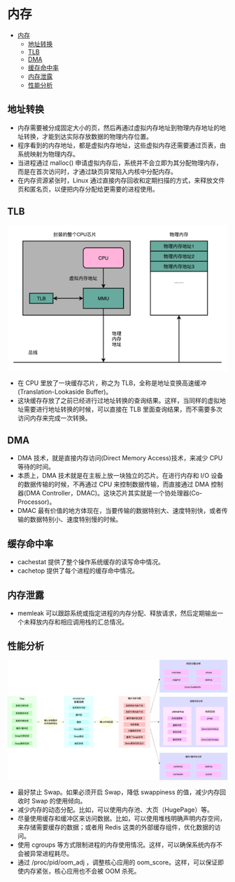 # 内存

- [内存](#内存)
  - [地址转换](#地址转换)
  - [TLB](#tlb)
  - [DMA](#dma)
  - [缓存命中率](#缓存命中率)
  - [内存泄露](#内存泄露)
  - [性能分析](#性能分析)

## 地址转换

- 内存需要被分成固定大小的页，然后再通过虚拟内存地址到物理内存地址的地址转换，才能到达实际存放数据的物理内存位置。
- 程序看到的内存地址，都是虚拟内存地址，这些虚拟内存还需要通过页表，由系统映射为物理内存。
- 当进程通过 malloc() 申请虚拟内存后，系统并不会立即为其分配物理内存，而是在首次访问时，才通过缺页异常陷入内核中分配内存。
- 在内存资源紧张时，Linux 通过直接内存回收和定期扫描的方式，来释放文件页和匿名页，以便把内存分配给更需要的进程使用。

## TLB

![TLB](https://github.com/gongluck/images/blob/main/计算机基础/TLB.png)

- 在 CPU 里放了一块缓存芯片，称之为 TLB，全称是地址变换高速缓冲(Translation-Lookaside Buffer)。
- 这块缓存存放了之前已经进行过地址转换的查询结果。这样，当同样的虚拟地址需要进行地址转换的时候，可以直接在 TLB 里面查询结果，而不需要多次访问内存来完成一次转换。

## DMA

- DMA 技术，就是直接内存访问(Direct Memory Access)技术，来减少 CPU 等待的时间。
- 本质上，DMA 技术就是在主板上放一块独立的芯片。在进行内存和 I/O 设备的数据传输的时候，不再通过 CPU 来控制数据传输，而直接通过 DMA 控制器(DMA Controller，DMAC)。这块芯片其实就是一个协处理器(Co-Processor)。
- DMAC 最有价值的地方体现在，当要传输的数据特别大、速度特别快，或者传输的数据特别小、速度特别慢的时候。

## 缓存命中率

- cachestat 提供了整个操作系统缓存的读写命中情况。
- cachetop 提供了每个进程的缓存命中情况。

## 内存泄露

- memleak 可以跟踪系统或指定进程的内存分配、释放请求，然后定期输出一个未释放内存和相应调用栈的汇总情况。

## 性能分析

![内存性能分析](https://github.com/gongluck/images/blob/main/linux/performance/memory.png)

- 最好禁止 Swap。如果必须开启 Swap，降低 swappiness 的值，减少内存回收时 Swap 的使用倾向。
- 减少内存的动态分配。比如，可以使用内存池、大页（HugePage）等。
- 尽量使用缓存和缓冲区来访问数据。比如，可以使用堆栈明确声明内存空间，来存储需要缓存的数据；或者用 Redis 这类的外部缓存组件，优化数据的访问。
- 使用 cgroups 等方式限制进程的内存使用情况。这样，可以确保系统内存不会被异常进程耗尽。
- 通过 /proc/pid/oom_adj ，调整核心应用的 oom_score。这样，可以保证即使内存紧张，核心应用也不会被 OOM 杀死。

